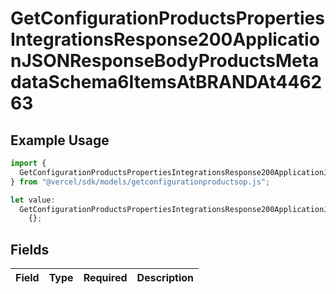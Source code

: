 # GetConfigurationProductsPropertiesIntegrationsResponse200ApplicationJSONResponseBodyProductsMetadataSchema6ItemsAtBRANDAt446263

## Example Usage

```typescript
import {
  GetConfigurationProductsPropertiesIntegrationsResponse200ApplicationJSONResponseBodyProductsMetadataSchema6ItemsAtBRANDAt446263,
} from "@vercel/sdk/models/getconfigurationproductsop.js";

let value:
  GetConfigurationProductsPropertiesIntegrationsResponse200ApplicationJSONResponseBodyProductsMetadataSchema6ItemsAtBRANDAt446263 =
    {};
```

## Fields

| Field       | Type        | Required    | Description |
| ----------- | ----------- | ----------- | ----------- |